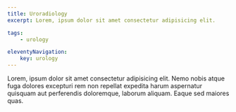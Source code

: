 ```yaml
---
title: Uroradiology
excerpt: Lorem, ipsum dolor sit amet consectetur adipisicing elit.

tags: 
    - urology

eleventyNavigation:
    key: urology
---
```


Lorem, ipsum dolor sit amet consectetur adipisicing elit. Nemo nobis atque fuga dolores excepturi rem non repellat expedita harum aspernatur quisquam aut perferendis doloremque, laborum aliquam. Eaque sed maiores quas.